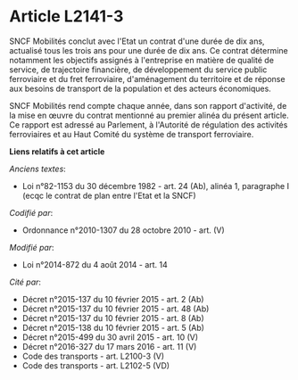 # Article L2141-3

SNCF Mobilités conclut avec l'Etat un contrat d'une durée de dix ans, actualisé tous les trois ans pour une durée de dix ans.
Ce contrat détermine notamment les objectifs assignés à l'entreprise en matière de qualité de service, de trajectoire
financière, de développement du service public ferroviaire et du fret ferroviaire, d'aménagement du territoire et de réponse
aux besoins de transport de la population et des acteurs économiques.

SNCF Mobilités rend compte chaque année, dans son rapport d'activité, de la mise en œuvre du contrat mentionné au premier
alinéa du présent article. Ce rapport est adressé au Parlement, à l'Autorité de régulation des activités ferroviaires et au
Haut Comité du système de transport ferroviaire.

**Liens relatifs à cet article**

_Anciens textes_:

  - Loi n°82-1153 du 30 décembre 1982 - art. 24 (Ab), alinéa 1, paragraphe I (ecqc le contrat de plan entre l'Etat et la SNCF)

_Codifié par_:

  - Ordonnance n°2010-1307 du 28 octobre 2010 - art. (V)

_Modifié par_:

  - Loi n°2014-872 du 4 août 2014 - art. 14

_Cité par_:

  - Décret n°2015-137 du 10 février 2015 - art. 2 (Ab)
  - Décret n°2015-137 du 10 février 2015 - art. 48 (Ab)
  - Décret n°2015-137 du 10 février 2015 - art. 8 (Ab)
  - Décret n°2015-138 du 10 février 2015 - art. 5 (Ab)
  - Décret n°2015-499 du 30 avril 2015 - art. 10 (V)
  - Décret n°2016-327 du 17 mars 2016 - art. 11 (V)
  - Code des transports - art. L2100-3 (V)
  - Code des transports - art. L2102-5 (VD)
